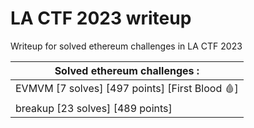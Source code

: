 # LA CTF 2023 writeup

Writeup for solved ethereum challenges in LA CTF 2023

| Solved ethereum challenges :                  |
|-----------------------------------------------|
| EVMVM [7 solves] [497 points] [First Blood 🩸] |
| breakup [23 solves] [489 points]              |